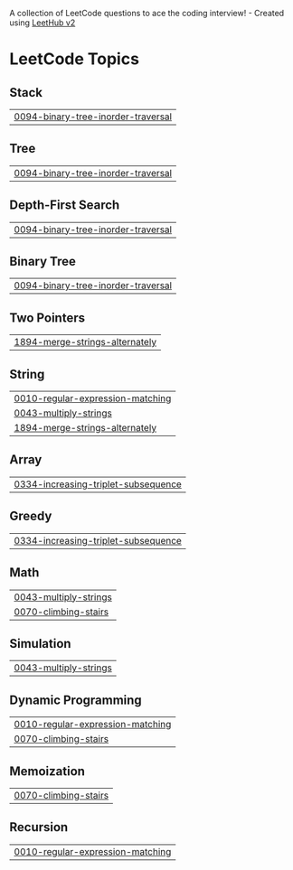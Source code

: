 A collection of LeetCode questions to ace the coding interview! - Created using [LeetHub v2](https://github.com/arunbhardwaj/LeetHub-2.0)
<!---LeetCode Topics Start-->
# LeetCode Topics
## Stack
|  |
| ------- |
| [0094-binary-tree-inorder-traversal](https://github.com/tripathivipul007/leetcode__problems/tree/master/0094-binary-tree-inorder-traversal) |
## Tree
|  |
| ------- |
| [0094-binary-tree-inorder-traversal](https://github.com/tripathivipul007/leetcode__problems/tree/master/0094-binary-tree-inorder-traversal) |
## Depth-First Search
|  |
| ------- |
| [0094-binary-tree-inorder-traversal](https://github.com/tripathivipul007/leetcode__problems/tree/master/0094-binary-tree-inorder-traversal) |
## Binary Tree
|  |
| ------- |
| [0094-binary-tree-inorder-traversal](https://github.com/tripathivipul007/leetcode__problems/tree/master/0094-binary-tree-inorder-traversal) |
## Two Pointers
|  |
| ------- |
| [1894-merge-strings-alternately](https://github.com/tripathivipul007/leetcode__problems/tree/master/1894-merge-strings-alternately) |
## String
|  |
| ------- |
| [0010-regular-expression-matching](https://github.com/tripathivipul007/leetcode__problems/tree/master/0010-regular-expression-matching) |
| [0043-multiply-strings](https://github.com/tripathivipul007/leetcode__problems/tree/master/0043-multiply-strings) |
| [1894-merge-strings-alternately](https://github.com/tripathivipul007/leetcode__problems/tree/master/1894-merge-strings-alternately) |
## Array
|  |
| ------- |
| [0334-increasing-triplet-subsequence](https://github.com/tripathivipul007/leetcode__problems/tree/master/0334-increasing-triplet-subsequence) |
## Greedy
|  |
| ------- |
| [0334-increasing-triplet-subsequence](https://github.com/tripathivipul007/leetcode__problems/tree/master/0334-increasing-triplet-subsequence) |
## Math
|  |
| ------- |
| [0043-multiply-strings](https://github.com/tripathivipul007/leetcode__problems/tree/master/0043-multiply-strings) |
| [0070-climbing-stairs](https://github.com/tripathivipul007/leetcode__problems/tree/master/0070-climbing-stairs) |
## Simulation
|  |
| ------- |
| [0043-multiply-strings](https://github.com/tripathivipul007/leetcode__problems/tree/master/0043-multiply-strings) |
## Dynamic Programming
|  |
| ------- |
| [0010-regular-expression-matching](https://github.com/tripathivipul007/leetcode__problems/tree/master/0010-regular-expression-matching) |
| [0070-climbing-stairs](https://github.com/tripathivipul007/leetcode__problems/tree/master/0070-climbing-stairs) |
## Memoization
|  |
| ------- |
| [0070-climbing-stairs](https://github.com/tripathivipul007/leetcode__problems/tree/master/0070-climbing-stairs) |
## Recursion
|  |
| ------- |
| [0010-regular-expression-matching](https://github.com/tripathivipul007/leetcode__problems/tree/master/0010-regular-expression-matching) |
<!---LeetCode Topics End-->
